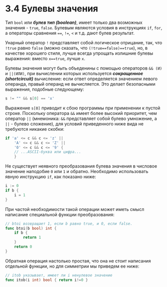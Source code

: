 # 3.4 Булевы значения

Тип `bool` или **_булев тип (boolean)_**, имеет только два возможных значения - `true`, `false`. Булевым являются
условия в инструкциях `if`, `for`, а операторы сравнения `==`, `!=`, `<` и т.д. дают булев результат.

Унарный оператор `!` представляет собой логическое отрицание, так, что `!true` равно `false` (можно сказать, что
`(!true==false)==true`), но, в качестве хорошего стиля, лучше всегда упрощать излишние булевы выражения:
вместо `x==true`, лучше `x`.

Булевы значения могут быть объеденины с помощью операторов `&& (И)` и `||(ИЛИ)`, при вычислении которых используется
**_сокращенное (shortcircuit)_** вычисление: если ответ определяется значением левого операнда, правый операнд не
вычисляется. Это делает безопасными выражения, подобные следующему:

``` go
s != "" && s[0] == 'x'
```

Выражение `s[0]` приводит к сбою программы при применении к пустой строке.
Поскольку оператора `&&` имеет более высокий приоритет, чем оператор `||` (мнемоника: `&&` представляет собой булево
умножение, а `||` - булево сложение), для условий приведенного ниже вида не требуются никакие скобки:

``` go
if 'a' <= c && c <= 'z' || 
	'A' <= c && c <= 'Z' || 
	'0' <= c && c <= '9' { 
	// ...ASCII-буква или цифра...
    }
```

Не существует неявного преобразования булева значения в числовое значение наподобие `0` или `1` и обратно. Необходимо
использовать явную инструкцию `if`, как показано ниже:
``` go
i := 0
if b {
    i = 1
}
```
При частой необходимости такой операции может иметь смысл написание специальной функции преобразования:
``` go
// btoi возвращает 1, если b равно true, и 0, если false.
func btoi(b bool) int {
    if b {
        return 1
    }
    return 0
}
```

Обратная операция настолько простая, что она не стоит написания отдельной функции, но для симметрии мы приведем ее ниже:
``` go
// itob указывает, имеет ли i ненулевое значение
func itob(i int) bool { return i!=0 }
```

